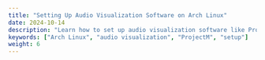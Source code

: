 ```yaml
---
title: "Setting Up Audio Visualization Software on Arch Linux"
date: 2024-10-14
description: "Learn how to set up audio visualization software like ProjectM on Arch Linux."
keywords: ["Arch Linux", "audio visualization", "ProjectM", "setup"]
weight: 6
---
```

